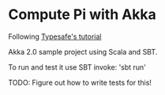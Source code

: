 # Compute Pi with Akka

Following [Typesafe's tutorial](http://typesafe.com/resources/tutorials/getting-started-with-akka-scala.html)

Akka 2.0 sample project using Scala and SBT.

To run and test it use SBT invoke: 'sbt run'

TODO: Figure out how to write tests for this!

